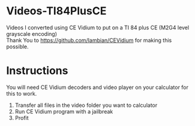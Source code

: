# Videos-TI84PlusCE
Videos I converted using CE Vidium to put on a TI 84 plus CE (M2G4 level grayscale encoding) <br>
Thank You to https://github.com/Iambian/CEVidium for making this possible.

# Instructions
You will need CE Vidium decoders and video player on your calculator for this to work.
1. Transfer all files in the video folder you want to calculator
2. Run CE Vidium program with a jailbreak
3. Profit
